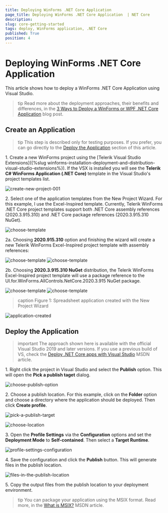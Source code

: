 ```yaml
---
title: Deploying WinForms .NET Core Application
page_title: Deploying WinForms .NET Core Application  | NET Core
description:   
slug: core-getting-started
tags: deploy, WinForms application, .NET Core
published: True
position: 4
---
```


# Deploying WinForms .NET Core Application

This article shows how to deploy a WinForms .NET Core Application using Visual Studio.

>tip Read more about the deployment approaches, their benefits and differences, in the [3 Ways to Deploy a WinForms or WPF .NET Core Application](https://www.telerik.com/blogs/3-ways-to-deploy-a-winforms-or-wpf-net-core-application) blog post.

## Create an Application

>tip This step is described only for testing purposes. If you prefer, you can go directly to the [Deploy the Application](#deploy-the-application) section of this article.

1\. Create a new WinForms project using the [Telerik Visual Studio Extensions]({%slug winforms-installation-deployment-and-distribution-visual-studio-extensions%}). If the VSX is installed you will see the **Telerik C# WinForms Application (.NET Core)** template in the Visual Studio's project templates list.
   
![create-new-project-001](images/deploy-application001.png)

2\. Select one of the application templates from the New Project Wizard. For this example, I use the Excel-Inspired template.
Currently, Telerik WinForms .NET Core project templates support both .NET Core assembly references (2020.3.915.310) and .NET Core package references (2020.3.915.310 NuGet). 

![choose-template](images/deploy-application002.png)

2a\. Choosing **2020.915.310** option and finishing the wizard will create a new Telerik WinForms Excel-Inspired project template with assembly references:

![choose-template](images/deploy-application002a.png)
![choose-template](images/deploy-application0021a.png)

2b\. Choosing **2020.3.915.310 NuGet** distribution, the Telerik WinForms Excel-Inspired project template will use a package reference to the UI.for.WinForms.AllControls.NetCore.2020.3.915 NuGet package.

![choose-template](images/deploy-application002b.png)
![choose-template](images/deploy-application0021b.png)

>caption Figure 1: Spreadsheet application created with the New Project Wizard

![application-created](images/deploy-application003.png)

## Deploy the Application

>important The approach shown here is available with the official Visual Studio 2019 and later versions. If you use a previous build of VS, check the [Deploy .NET Core apps with Visual Studio](https://docs.microsoft.com/en-us/dotnet/core/deploying/deploy-with-vs?tabs=vs156) MSDN article.

1\. Right click the project in Visual Studio and select the **Publish** option. This will open the **Pick a publish taget** dialog.
   
![choose-publish-option](images/deploy-application004.png)

2\. Choose a publish location. For this example, click on the **Folder** option and choose a directory where the application should be deployed. Then click **Create profile**.

![pick-a-publish-target](images/deploy-application005.png)

![choose-location](images/deploy-application006.png)


3\. Open the **Profile Settings** via the **Configuration** options and set the **Deployment Mode** to **Self-contained**. Then select a **Target Runtime**.

![profile-settings-configuration](images/deploy-application007.png)

4\. Save the configuration and click the **Publish** button. This will generate files in the publish location.

![files-in-the-publish-location](images/deploy-application008.png)

5\. Copy the output files from the publish location to your deployment environment.

>tip You can package your application using the MSIX format. Read more, in the [What is MSIX?](https://docs.microsoft.com/en-us/windows/msix/overview) MSDN article.
